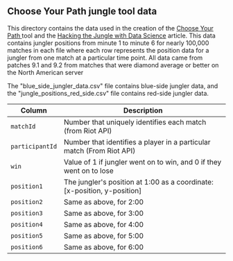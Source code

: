 ## Choose Your Path jungle tool data

This directory contains the data used in the creation of the [Choose Your Path ](https://doranslab.gg/tools/jungle-tool.html) tool and the [Hacking the Jungle with Data Science](https://doranslab.gg/articles/hacking-the-jungle.html) article. This data contains jungler positions from minute 1 to minute 6 for nearly 100,000 matches in each file where each row represents the position data for a jungler from one match at a particular time point. All data came from patches 9.1 and 9.2 from matches that were diamond average or better on the North American server

The "blue_side_jungler_data.csv" file contains blue-side jungler data, and the "jungle_positions_red_side.csv" file contains red-side jungler data.

Column | Description
---|-----
`matchId` | Number that uniquely identifies each match (from Riot API)
`participantId` | Number that identifies a player in a particular match (From Riot API)
`win` | Value of 1 if jungler went on to win, and 0 if they went on to lose
`position1` | The jungler's position at 1:00 as a coordinate: [x-position, y-position]
`position2` | Same as above, for 2:00
`position3` | Same as above, for 3:00
`position4` | Same as above, for 4:00
`position5` | Same as above, for 5:00
`position6` | Same as above, for 6:00
